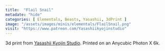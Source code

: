 ```yaml
---
title:  "Flail Snail"
metadate: "hide"
categories: [ Elementals, Beasts, Yasashii, 3dPrint ]
image: "/assets/images/minis/elementals/FlailSnail.png"
visit: "https://www.patreon.com/Yasashiikyojinstudio"
---
```

3d print from [Yasashii Kyojin Studio](https://www.patreon.com/Yasashiikyojinstudio). 
Printed on an Anycubic Photon X 6k.